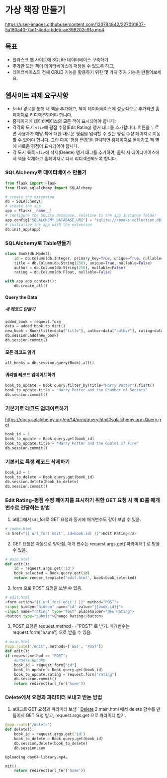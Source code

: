 # 가상 책장 만들기
https://user-images.githubusercontent.com/120784842/227091807-5a180a40-7ad1-4cda-bdeb-ae398202c91a.mp4

## 목표
- 플라스크 웹 사이트에 SQLite 데이터베이스 구축하기
- 추가한 모든 책이 데이터베이스에 저장될 수 있도록 하고, 
- 데이터베이스의 전체 CRUD 기능을 활용하기 위한 몇 가지 추가 기능을 만들어보세요.

## 웹사이트 과제 요구사항
- /add 경로를 통해 새 책을 추가하고, 책이 데이터베이스에 성공적으로 추가되면 홈페이지로 리디렉션되어야 합니다.
- 홈페이지에 데이터베이스의 모든 책이 표시되어야 합니다:
- 각각의 도서 `<li>`에 평점 수정(Edit Rating) 앵커 태그를 추가합니다. 버튼을 누르면 사용자가 해당 책에 대한 새로운 평점을 입력할 수 있는 평점 수정 페이지로 이동할 수 있어야 합니다. 그런 다음 '평점 변경'을 클릭하면 홈페이지로 돌아가고 책 옆에 새로운 평점이 표시되어야 합니다.
- 각 도서 목록 `<li>`에 삭제(Delete) 앵커 태그를 추가하여, 클릭 시 데이터베이스에서 책을 삭제하고 홈페이지로 다시 리디렉션되도록 합니다.

### SQLAlchemy로 데이터베이스 만들기
```python
from flask import Flask
from flask_sqlalchemy import SQLAlchemy

# create the extension
db = SQLAlchemy()
# create the app
app = Flask(__name__)
# configure the SQLite database, relative to the app instance folder
app.config["SQLALCHEMY_DATABASE_URI"] = "sqlite:///books-collection.db"
# initialize the app with the extension
db.init_app(app)
```
### SQLAlchemy로 Table만들기
```python
class Book(db.Model):
    id = db.Column(db.Integer, primary_key=True, unique=True, nullable=False)
    title = db.Column(db.String(250), unique=True, nullable=False)
    author = db.Column(db.String(250), nullable=False)
    rating = db.Column(db.Float, nullable=False)
```
```python
with app.app_context():
    db.create_all()
```
#### Query the Data
##### 새 레코드 만들기
```python
added_book = request.form
data = added_book.to_dict()
new_book = Book(title=data["title"], author=data["author"], rating=data["rating"])
db.session.add(new_book)
db.session.commit()
```
#### 모든 레코드 읽기
`all_books = db.session.query(Book).all()`

#### 쿼리별 레코드 업데이트하기
```python
book_to_update = Book.query.filter_by(title="Harry Potter").fisrt()
book_to_update.title = "Harry Potter and the Chamber of Secrets"
db.session.commit()
```
### 기본키로 레코드 업데이트하기
https://docs.sqlalchemy.org/en/14/orm/query.html#sqlalchemy.orm.Query.get
```python
book_id = 1
book_to_update = Book.query.get(book_id)
book_to_update.title = "Harry Potter and the Goblet if Fire"
db.session.commit()
```
### 기본키로 특정 레코드 삭제하기
```python
book_id = 1
book_to_delete = Book.query.get(book_id)
db.session.delete(book_to_delete)
db.session.commit()
```

### Edit Rating-평점 수정 페이지를 표시하기 위한 GET 요청 시 책 ID를 매개변수로 전달하는 방법
1. a태그에서 url_for로 GET 요청과 동시에 매개변수도 같이 보낼 수 있음.
```python 
# index.html
<a href="{{ url_for('edit', id=book.id) }}">Edit Rating</a>
```
2. GET 요청은 자동으로 받아짐. 매개 변수는 request.args.get('파라미터') 로 받을 수 있음.
```python
# main.html
def edit():
    id = request.args.get('id')
    book_selected = Book.query.get(id)
    return render_template('edit.html', book=book_selected)
```
3. form 으로 POST 요청을 보낼 수 있음.
```python
# edit.html
<form action="{{ url_for('edit') }}" method="POST">
<input hidden="hidden" name="id" value="{{book.id}}">
<input name="rating" type="text" placeholder="New Rating">
<button type="submit">Change Rating</button>
```
 
3. POST 요청은 request.method=="POST" 로 받기. 매개변수는 request.form["name"] 으로 받을 수 있음.
```python
# main.html
@app.route("/edit", methods=['GET', 'POST'])
def edit():
if request.method == "POST":
    #UPDATE RECORD
    book_id = request.form["id"]
    book_to_update = Book.query.get(book_id)
    book_to_update.rating = request.form["rating"]
    db.session.commit()
    return redirect(url_for('home'))
```
### Delete에서 요청과 파라미터 보내고 받는 방법
1. a태그로 GET 요청과 파라미터 보냄
` <a href="{{ url_for('delete', id=book['id']) }}">Delete</a>
2.main.html 에서 delete 함수를 만들어서 GET 요청 받고, request.args.get 으로 파라미터 받기. 
```python
@app.route("/delete")
def delete():
    book_id = request.args.get('id')
    book_to_delete = Book.query.get(book_id)
    db.session.delete(book_to_delete)
    db.session.com

Uploading day64-library.mp4…

mit()
    return redirect(url_for('home'))
```


